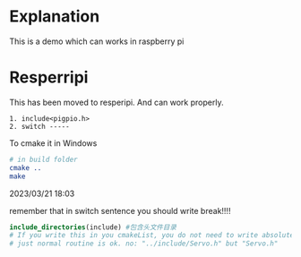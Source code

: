 # Explanation

This is a demo which can works in raspberry pi

# Resperripi
This has been moved to resperipi. And can work properly.

~~~text
1. include<pigpio.h>
2. switch -----
~~~

To cmake it in Windows

~~~cmake
# in build folder
cmake .. 
make
~~~

2023/03/21 18:03

remember that in switch sentence you should write break!!!!

~~~cmake
include_directories(include) #包含头文件目录
# If you write this in you cmakeList, you do not need to write absolute routine
# just normal routine is ok. no: "../include/Servo.h" but "Servo.h"
~~~
